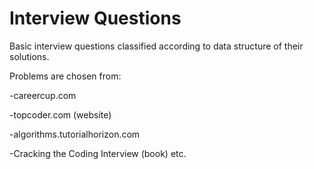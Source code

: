 # Interview Questions
Basic interview questions classified according to data structure of their solutions.

Problems are chosen from:

-careercup.com 

-topcoder.com (website)

-algorithms.tutorialhorizon.com

-Cracking the Coding Interview (book)
 etc.

